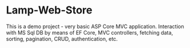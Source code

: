 # Lamp-Web-Store
This is a demo project - very basic ASP Core MVC application. 
Interaction with MS Sql DB by means of EF Core, MVC controllers, fetching data, sorting, pagination, CRUD, authentication, etc.

